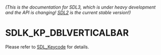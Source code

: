 ###### (This is the documentation for SDL3, which is under heavy development and the API is changing! [SDL2](https://wiki.libsdl.org/SDL2/) is the current stable version!)
# SDLK_KP_DBLVERTICALBAR

Please refer to [SDL_Keycode](SDL_Keycode) for details.


